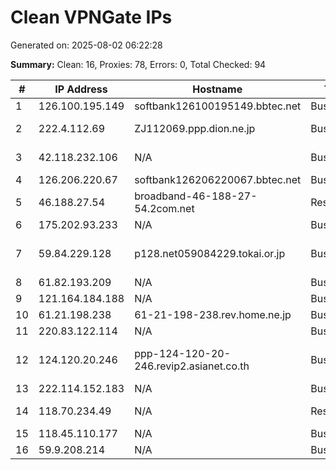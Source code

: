 # Clean VPNGate IPs
Generated on: 2025-08-02 06:22:28

**Summary:** Clean: 16, Proxies: 78, Errors: 0, Total Checked: 94

| # | IP Address | Hostname | Type | Country | Provider |
|---|------------|----------|------|---------|----------|
| 1 | 126.100.195.149 | softbank126100195149.bbtec.net | Business | JP | SoftBank Corp. |
| 2 | 222.4.112.69 | ZJ112069.ppp.dion.ne.jp | Business | JP | KDDI CORPORATION |
| 3 | 42.118.232.106 | N/A | Business | VN | FPT Telecom Company |
| 4 | 126.206.220.67 | softbank126206220067.bbtec.net | Business | JP | SoftBank Corp. |
| 5 | 46.188.27.54 | broadband-46-188-27-54.2com.net | Residential | RU | LLC SETEL |
| 6 | 175.202.93.233 | N/A | Business | KR | Korea Telecom |
| 7 | 59.84.229.128 | p128.net059084229.tokai.or.jp | Business | JP | TOKAI Communications Corporation |
| 8 | 61.82.193.209 | N/A | Business | KR | Korea Telecom |
| 9 | 121.164.184.188 | N/A | Business | KR | Korea Telecom |
| 10 | 61.21.198.238 | 61-21-198-238.rev.home.ne.jp | Business | JP | JCOM Co., Ltd. |
| 11 | 220.83.122.114 | N/A | Business | KR | Korea Telecom |
| 12 | 124.120.20.246 | ppp-124-120-20-246.revip2.asianet.co.th | Business | TH | TRUE INTERNET CORPORATION CO. LTD. |
| 13 | 222.114.152.183 | N/A | Business | KR | Korea Telecom |
| 14 | 118.70.234.49 | N/A | Residential | VN | FPT Telecom Company |
| 15 | 118.45.110.177 | N/A | Business | KR | Korea Telecom |
| 16 | 59.9.208.214 | N/A | Business | KR | Korea Telecom |

